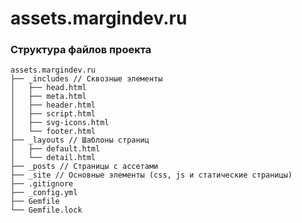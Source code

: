 # assets.margindev.ru


### Структура файлов проекта

	assets.margindev.ru
    ├── _includes // Сквозные элементы
    │   ├── head.html
    │   ├── meta.html
    │   ├── header.html
    │   ├── script.html
    │   ├── svg-icons.html
    │   └── footer.html
    ├── _layouts // Шаблоны страниц
    │   ├── default.html
    │   └── detail.html
    ├── _posts // Страницы с ассетами   
    ├── _site // Основные элементы (css, js и статические страницы)
    ├── .gitignore
    ├── _config.yml
    ├── Gemfile
    └── Gemfile.lock
